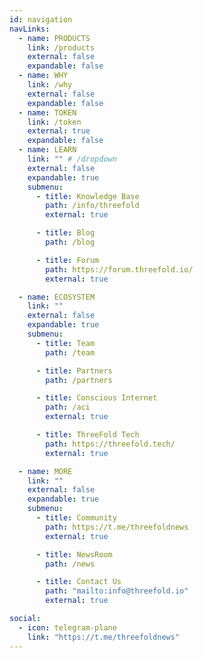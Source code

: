 ```yaml
---
id: navigation
navLinks:
  - name: PRODUCTS
    link: /products
    external: false
    expandable: false
  - name: WHY
    link: /why
    external: false
    expandable: false
  - name: TOKEN
    link: /token
    external: true
    expandable: false
  - name: LEARN
    link: "" # /dropdown
    external: false
    expandable: true
    submenu:
      - title: Knowledge Base
        path: /info/threefold
        external: true

      - title: Blog
        path: /blog

      - title: Forum
        path: https://forum.threefold.io/
        external: true

  - name: ECOSYSTEM
    link: ""
    external: false
    expandable: true
    submenu:
      - title: Team
        path: /team

      - title: Partners
        path: /partners

      - title: Conscious Internet
        path: /aci
        external: true

      - title: ThreeFold Tech
        path: https://threefold.tech/
        external: true

  - name: MORE
    link: ""
    external: false
    expandable: true
    submenu:
      - title: Community
        path: https://t.me/threefoldnews
        external: true

      - title: NewsRoom
        path: /news

      - title: Contact Us
        path: "mailto:info@threefold.io"
        external: true

social:
  - icon: telegram-plane
    link: "https://t.me/threefoldnews"
---
```

